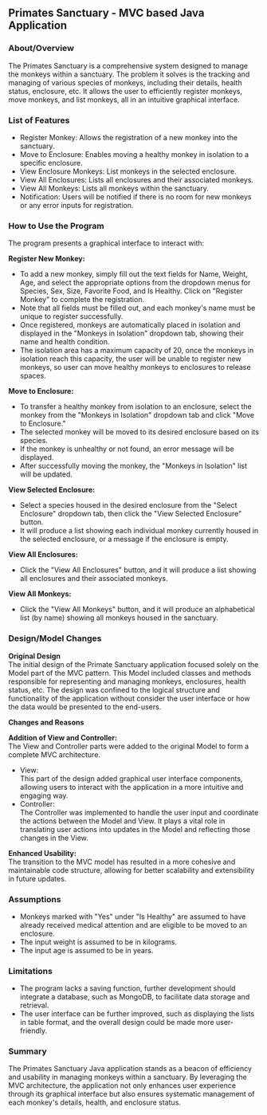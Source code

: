 
## **Primates Sanctuary - MVC based Java Application**

### **About/Overview**<br>
The Primates Sanctuary is a comprehensive system designed to manage the monkeys within a sanctuary. The problem it solves is the tracking and managing of various species of monkeys, including their details, health status, enclosure, etc. It allows the user to efficiently register monkeys, move monkeys, and list monkeys, all in an intuitive graphical interface.

### **List of Features**<br>
- Register Monkey: Allows the registration of a new monkey into the sanctuary.
- Move to Enclosure: Enables moving a healthy monkey in isolation to a specific enclosure.
- View Enclosure Monkeys: List monkeys in the selected enclosure.
- View All Enclosures: Lists all enclosures and their associated monkeys.
- View All Monkeys: Lists all monkeys within the sanctuary.
- Notification: Users will be notified if there is no room for new monkeys or any error inputs for registration.

### **How to Use the Program**<br>
The program presents a graphical interface to interact with:<br>

**Register New Monkey:**
- To add a new monkey, simply fill out the text fields for Name, Weight, Age, and select the appropriate options from the dropdown menus for Species, Sex, Size, Favorite Food, and Is Healthy. Click on "Register Monkey" to complete the registration.
- Note that all fields must be filled out, and each monkey's name must be unique to register successfully.
- Once registered, monkeys are automatically placed in isolation and displayed in the "Monkeys in Isolation" dropdown tab, showing their name and health condition. 
- The isolation area has a maximum capacity of 20, once the monkeys in isolation reach this capacity, the user will be unable to register new monkeys, so user can move healthy monkeys to enclosures to release spaces.


**Move to Enclosure:** 
- To transfer a healthy monkey from isolation to an enclosure, select the monkey from the "Monkeys in Isolation" dropdown tab and click "Move to Enclosure." 
- The selected monkey will be moved to its desired enclosure based on its species. 
- If the monkey is unhealthy or not found, an error message will be displayed.
- After successfully moving the monkey, the "Monkeys in Isolation" list will be updated.


**View Selected Enclosure:**
- Select a species housed in the desired enclosure from the "Select Enclosure" dropdown tab, then click the "View Selected Enclosure" button. 
- It will produce a list showing each individual monkey currently housed in the selected enclosure, or a message if the enclosure is empty.


**View All Enclosures:**
- Click the "View All Enclosures" button, and it will produce a list showing all enclosures and their associated monkeys.


**View All Monkeys:**
- Click the "View All Monkeys" button, and it will produce an alphabetical list (by name) showing all monkeys housed in the sanctuary.


### **Design/Model Changes**<br>

**Original Design**<br>
The initial design of the Primate Sanctuary application focused solely on the Model part of the MVC pattern. This Model included classes and methods responsible for representing and managing monkeys, enclosures, health status, etc. The design was confined to the logical structure and functionality of the application without consider the user interface or how the data would be presented to the end-users.

**Changes and Reasons**

**Addition of View and Controller:**<br> 
The View and Controller parts were added to the original Model to form a complete MVC architecture.<br>
- View:<br>
This part of the design added graphical user interface components, allowing users to interact with the application in a more intuitive and engaging way.<br>
- Controller:<br>
The Controller was implemented to handle the user input and coordinate the actions between the Model and View. It plays a vital role in translating user actions into updates in the Model and reflecting those changes in the View.<br>

**Enhanced Usability:**<br> 
The transition to the MVC model has resulted in a more cohesive and maintainable code structure, allowing for better scalability and extensibility in future updates.


### **Assumptions**<br>
- Monkeys marked with "Yes" under "Is Healthy" are assumed to have already received medical attention and are eligible to be moved to an enclosure.
- The input weight is assumed to be in kilograms.
- The input age is assumed to be in years.

### **Limitations**
- The program lacks a saving function, further development should integrate a database, such as MongoDB, to facilitate data storage and retrieval.
- The user interface can be further improved, such as displaying the lists in table format, and the overall design could be made more user-friendly.

### **Summary**<br>
The Primates Sanctuary Java application stands as a beacon of efficiency and usability in managing monkeys within a sanctuary. 
By leveraging the MVC architecture, the application not only enhances user experience through its graphical interface but also ensures systematic management of each monkey's details, health, and enclosure status.
